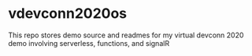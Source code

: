 # vdevconn2020os
This repo stores demo source and readmes for my virtual devconn 2020 demo involving serverless, functions, and signalR
